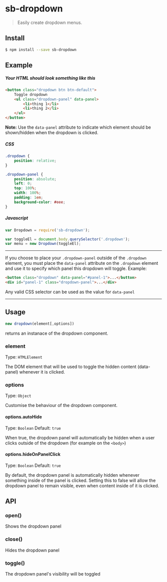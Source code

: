# sb-dropdown

> Easily create dropdown menus.

## Install

```sh
$ npm install --save sb-dropdown
```

## Example

##### Your HTML should look something like this
```html
<button class="dropdown btn btn-default">
	Toggle dropdown
	<ul class="dropdown-panel" data-panel>
		<li>thing 1</li>
		<li>thing 2</li>
	</ul>
</button>
```
**Note:** Use the `data-panel` attribute to indicate which element should be shown/hidden when the dropdown is clicked.

##### CSS
```css
.dropdown {
	position: relative;
}

.dropdown-panel {
	position: absolute;
	left: 0;
	top: 100%;
	width: 100%;
	padding: 1em;
	background-color: #eee;
}
```

##### Javascript
```javascript
var Dropdown = require('sb-dropdown');

var toggleEl = document.body.querySelector('.dropdown');
var menu = new Dropdown(toggleEl);
```

---

If you choose to place your `.dropdown-panel` outside of the `.dropdown` element, you must place the `data-panel` attribute on the `.dropdown` element and use it to specify which panel this dropdown will toggle. 
Example: 
```html
<button class="dropdown" data-panel="#panel-1">...</button>
<div id="panel-1" class="dropdown-panel">...</div>
```
Any valid CSS selector can be used as the value for `data-panel`

---

## Usage
```javascript
new dropdown(element[,options])
```

returns an instanace of the dropdown component.

### element
Type: `HTMLElement`

The DOM element that will be used to toggle the hidden content (data-panel) whenever it is clicked.


### options
Type: `Object`

Customise the behaviour of the dropdown component.

#### options.autoHide
Type: `Boolean`
Default: `true`

When true, the dropdown panel will automatically be hidden when a user clicks outside of the dropdown (for example on the `<body>`)

#### options.hideOnPanelClick
Type: `Boolean`
Default: `true`

By default, the dropdown panel is automatically hidden whenever something inside of the panel is clicked. Setting this to false will allow the dropdown panel to remain visible, even when content inside of it is clicked.

## API

### open()
Shows the dropdown panel

### close()
Hides the dropdown panel

### toggle()
The dropdown panel's visibility will be toggled